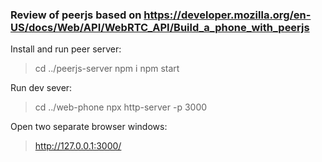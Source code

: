 ### Review of peerjs based on https://developer.mozilla.org/en-US/docs/Web/API/WebRTC_API/Build_a_phone_with_peerjs


Install and run peer server:
> cd ../peerjs-server
> npm i
> npm start

Run dev sever:
> cd ../web-phone
> npx http-server -p 3000

Open two separate browser windows:
> http://127.0.0.1:3000/
